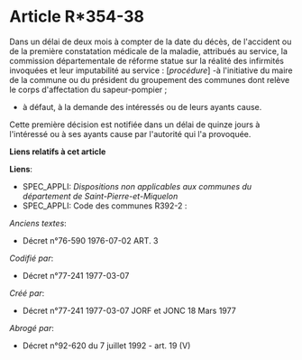 # Article R*354-38

Dans un délai de deux mois à compter de la date du décès, de l'accident ou de la première constatation médicale de la
maladie, attribués au service, la commission départementale de réforme statue sur la réalité des infirmités invoquées et leur
imputabilité au service : [*procédure*]        -à l'initiative du maire de la commune ou du président du groupement des
communes dont relève le corps d'affectation du sapeur-pompier ;

- à défaut, à la demande des intéressés ou de leurs ayants cause.

Cette première décision est notifiée dans un délai de quinze jours à l'intéressé ou à ses ayants cause par l'autorité qui l'a
provoquée.

**Liens relatifs à cet article**

**Liens**:

  - SPEC_APPLI: *Dispositions non applicables aux communes du département de Saint-Pierre-et-Miquelon*
  - SPEC_APPLI: Code des communes R392-2 :

_Anciens textes_:

  - Décret n°76-590 1976-07-02 ART. 3

_Codifié par_:

  - Décret n°77-241 1977-03-07

_Créé par_:

  - Décret n°77-241 1977-03-07 JORF et JONC 18 Mars 1977

_Abrogé par_:

  - Décret n°92-620 du 7 juillet 1992 - art. 19 (V)
